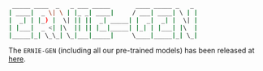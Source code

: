 ```bash
 _____ ____  _   _ ___ _____       ____ _____ _   _ 
| ____|  _ \| \ | |_ _| ____|     / ___| ____| \ | |
|  _| | |_) |  \| || ||  _| _____| |  _|  _| |  \| |
| |___|  _ <| |\  || || |__|_____| |_| | |___| |\  |
|_____|_| \_\_| \_|___|_____|     \____|_____|_| \_|
```

The `ERNIE-GEN` (including all our pre-trained models) has been released at [here](https://github.com/PaddlePaddle/ERNIE/tree/repro/ernie-gen).
